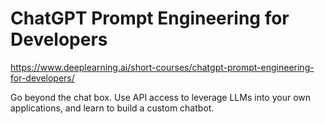 # ChatGPT Prompt Engineering for Developers
https://www.deeplearning.ai/short-courses/chatgpt-prompt-engineering-for-developers/

Go beyond the chat box. Use API access to leverage LLMs into your own applications, and learn to build a custom chatbot.
